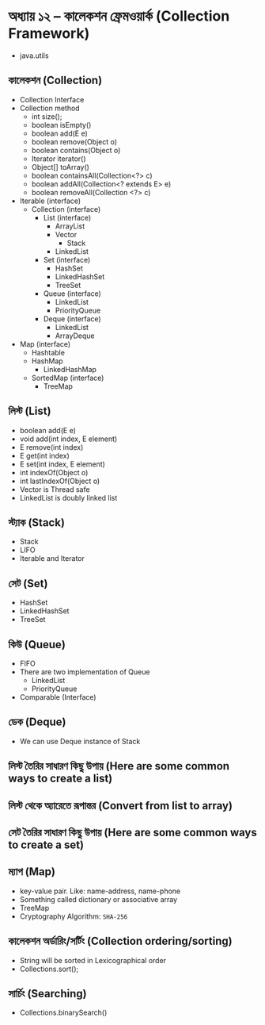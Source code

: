 # অধ্যায় ১২ – কালেকশন ফ্রেমওয়ার্ক (Collection Framework)

- java.utils

## কালেকশন (Collection)

- Collection Interface
- Collection method
  - int size();
  - boolean isEmpty()
  - boolean add(E e)
  - boolean remove(Object o)
  - boolean contains(Object o)
  - Iterator<E> iterator()
  - Object[] toArray()
  - boolean containsAll(Collection<?> c)
  - boolean addAll(Collection<? extends E> e)
  - boolean removeAll(Collection <?> c)
- Iterable (interface)
  - Collection (interface)
    - List (interface)
      - ArrayList
      - Vector
        - Stack
      - LinkedList
    - Set (interface)
      - HashSet
      - LinkedHashSet
      - TreeSet
    - Queue (interface)
      - LinkedList
      - PriorityQueue
    - Deque (interface)
      - LinkedList
      - ArrayDeque
- Map (interface)
  - Hashtable
  - HashMap
    - LinkedHashMap
  - SortedMap (interface)
    - TreeMap

## লিস্ট (List)

- boolean add(E e)
- void add(int index, E element)
- E remove(int index)
- E get(int index)
- E set(int index, E element)
- int indexOf(Object o)
- int lastIndexOf(Object o)
- Vector is Thread safe
- LinkedList is doubly linked list

## স্ট্যাক (Stack)

- Stack
- LIFO
- Iterable and Iterator

## সেট (Set)

- HashSet
- LinkedHashSet
- TreeSet

## কিউ (Queue)

- FIFO
- There are two implementation of Queue
  - LinkedList
  - PriorityQueue
- Comparable (Interface)

## ডেক (Deque)

- We can use Deque instance of Stack

## লিস্ট তৈরির সাধারণ কিছু উপায় (Here are some common ways to create a list)

## লিস্ট থেকে অ্যারেতে রূপান্তর (Convert from list to array)

## সেট তৈরির সাধারণ কিছু উপায় (Here are some common ways to create a set)

## ম্যাপ (Map)

- key-value pair. Like: name-address, name-phone
- Something called dictionary or associative array
- TreeMap
- Cryptography Algorithm: `SHA-256`

## কালেকশন অর্ডারিং/সর্টিং (Collection ordering/sorting)

- String will be sorted in Lexicographical order
- Collections.sort();

## সার্চিং (Searching)

- Collections.binarySearch()
